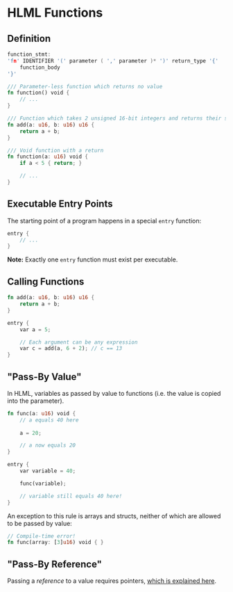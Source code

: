 # HLML Functions

## Definition
```c
function_stmt:
'fn' IDENTIFIER '(' parameter ( ',' parameter )* ')' return_type '{' 
    function_body 
'}'
```

```rust
/// Parameter-less function which returns no value
fn function() void {
    // ...
}
```

```rust
/// Function which takes 2 unsigned 16-bit integers and returns their sum
fn add(a: u16, b: u16) u16 {
    return a + b;
}
```

```rust
/// Void function with a return
fn function(a: u16) void {
    if a < 5 { return; }

    // ...
}
```

## Executable Entry Points
The starting point of a program happens in a special `entry` function:

```c
entry {
    // ...
}
```

**Note:** Exactly one `entry` function must exist per executable.

## Calling Functions

```rust
fn add(a: u16, b: u16) u16 {
    return a + b;
}

entry {
    var a = 5;

    // Each argument can be any expression
    var c = add(a, 6 + 2); // c == 13
}
```

## "Pass-By Value"
In HLML, variables as passed by value to functions (i.e. the value is copied into the parameter). 

```rust
fn func(a: u16) void {
    // a equals 40 here
    
    a = 20;

    // a now equals 20
}

entry {
    var variable = 40;

    func(variable);

    // variable still equals 40 here!
}
```

An exception to this rule is arrays and structs, neither of which are allowed to be passed by value:
```rust
// Compile-time error!
fn func(array: [3]u16) void { }
```

## "Pass-By Reference"
Passing a *reference* to a value requires pointers, [which is explained here](pointers.md#using-pointers-to-pass-by-reference).